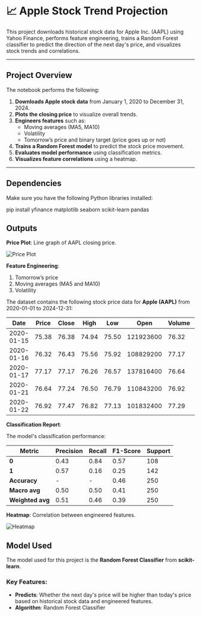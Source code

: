 # 📈 Apple Stock Trend Projection

This project downloads historical stock data for Apple Inc. (AAPL) using Yahoo Finance, performs feature engineering, trains a Random Forest classifier to predict the direction of the next day's price, and visualizes stock trends and correlations.

---

## Project Overview

The notebook performs the following:

1. **Downloads Apple stock data** from January 1, 2020 to December 31, 2024.
2. **Plots the closing price** to visualize overall trends.
3. **Engineers features** such as:
   - Moving averages (MA5, MA10)
   - Volatility
   - Tomorrow’s price and binary target (price goes up or not)
4. **Trains a Random Forest model** to predict the stock price movement.
5. **Evaluates model performance** using classification metrics.
6. **Visualizes feature correlations** using a heatmap.

---

## Dependencies

Make sure you have the following Python libraries installed:

pip install yfinance matplotlib seaborn scikit-learn pandas


## Outputs

**Price Plot**: 
Line graph of AAPL closing price.

![Price Plot](https://github.com/user-attachments/assets/1e16f0e4-f786-4376-97dc-3e75908a3704)

**Feature Engineering**:
1. Tomorrow’s price
2. Moving averages (MA5 and MA10)
3. Volatility

The dataset contains the following stock price data for **Apple (AAPL)** from 2020-01-01 to 2024-12-31:

| Date       | Price | Close    | High    | Low     | Open    | Volume    | Tomorrow | Target | MA5      | MA10     | Volatility |
|------------|-------|----------|---------|---------|---------|-----------|----------|--------|----------|----------|------------|
| 2020-01-15 | 75.38 | 76.38    | 74.94   | 75.50   | 121923600 | 76.32    | 1        | 75.58    | 74.09    | 1.68       | 1.682775  |
| 2020-01-16 | 76.32 | 76.43    | 75.56   | 75.92   | 108829200 | 77.17    | 1        | 75.85    | 74.45    | 1.74       | 1.741704  |
| 2020-01-17 | 77.17 | 77.17    | 76.26   | 76.57   | 137816400 | 76.64    | 0        | 76.26    | 74.96    | 1.70       | 1.702722  |
| 2020-01-21 | 76.64 | 77.24    | 76.50   | 76.79   | 110843200 | 76.92    | 1        | 76.24    | 75.37    | 1.55       | 1.549409  |
| 2020-01-22 | 76.92 | 77.47    | 76.82   | 77.13   | 101832400 | 77.29    | 1        | 76.48    | 75.83    | 1.16       | 1.156558  |

**Classification Report**:

The model's classification performance:

| Metric         | Precision | Recall  | F1-Score | Support |
|----------------|-----------|---------|----------|---------|
| **0**          | 0.43      | 0.84    | 0.57     | 108     |
| **1**          | 0.57      | 0.16    | 0.25     | 142     |
| **Accuracy**   | -         | -       | 0.46     | 250     |
| **Macro avg**  | 0.50      | 0.50    | 0.41     | 250     |
| **Weighted avg**| 0.51     | 0.46    | 0.39     | 250     |

**Heatmap**: Correlation between engineered features.

![Heatmap](https://github.com/user-attachments/assets/ea8f922d-1a82-4e80-ac37-c5a8f21cb7b0)

## Model Used
The model used for this project is the **Random Forest Classifier** from **scikit-learn**.

### Key Features:
- **Predicts**: Whether the next day's price will be higher than today's price based on historical stock data and engineered features.
- **Algorithm**: Random Forest Classifier



